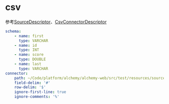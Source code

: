 # csv
参考[SourceDescriptor](../../alchemy-web/src/main/java/com/dfire/platform/alchemy/descriptor/SourceDescriptor.java)、[CsvConnectorDescriptor](../../alchemy-web/src/main/java/com/dfire/platform/alchemy/descriptor/CsvConnectorDescriptor.java)

```yaml
schema:
    - name: first
      type: VARCHAR
    - name: id
      type: INT
    - name: score
      type: DOUBLE
    - name: last
      type: VARCHAR
connector:
    path: ~/Code/platform/alchemy/alchemy-web/src/test/resources/source.csv
    field-delim: '#'
    row-delim: '$'
    ignore-first-line: true
    ignore-comments: '%'

```


